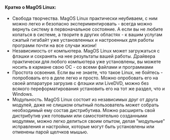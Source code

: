 #### Кратко о MagOS Linux:

* Свобода творчества. MagOS Linux практически неубиваем, с ним можно легко и безопасно экспериментировать - всегда можно вернуть систему в первоначальное состояние. А если вы не любите копаться в системе, а творите в других областях - к вашим услугам сжатый гигабайт уже установленных и настроенных для работы программ почти на все случаи жизни!
* Независимость от компьютера. MagOS Linux может загружаться с флэшки и сохранять на нее результаты вашей работы. Драйвера практически для любого компьютера уже установлены, вы можете носить в кармане свою ОС - со всеми файлами и программами
* Простота освоения. Если вы не знаете, что такое Linux, не бойтесь - попробовать его в деле легко и просто. Можно опробовать его на своей аппаратуре загрузив с флэшки или LiveDVD, можно без всякого переформатирования установить его на тот же раздел, что и Windows.
* Модульность. MagOS Linux состоит из независимых друг от друга модулей, даже не слишком опытный пользователь может собрать необходимый ему состав дистрибутива. Можно расширять свой дистрибутив уже готовыми или самостоятельно созданными модулями, можно легко делиться своим опытом, делая "модульные" исправления и настройки, которые могут быть установлены или отменены парой щелчков мышью.

